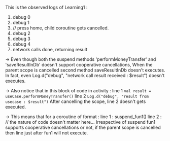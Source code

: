 This is the observed logs of Learning1 :
1. debug 0
2. debug 1
3. // press home, child coroutine gets cancelled.
4. debug 2
5. debug 3
6. debug 4
7. network calls done, returning result

-> 
Even though both the suspend methods 'performMoneyTransfer' and 'saveResultInDb' doesn't support cooperative cancellations,
When the parent scope is cancelled second method saveResultInDb doesn't executes. In fact, even Log.d("debug", "network call result received : $result") doesn't executes.

->
Also notice that in this block of code in activity :
        line 1 `val result = useCase.performMoneyTransfer()`
        line 2 `Log.d("debug", "result from usecase : $result")`
After cancelling the scope, line 2 doesn't gets executed.

->
This means that for a coroutine of format :
        line 1 : suspend_fun1()
        line 2 : // the nature of code doesn't matter here...
Irrespective of suspend fun1 supports cooperative cancellations or not, if the parent scope is cancelled then line just after fun1 will not execute. 